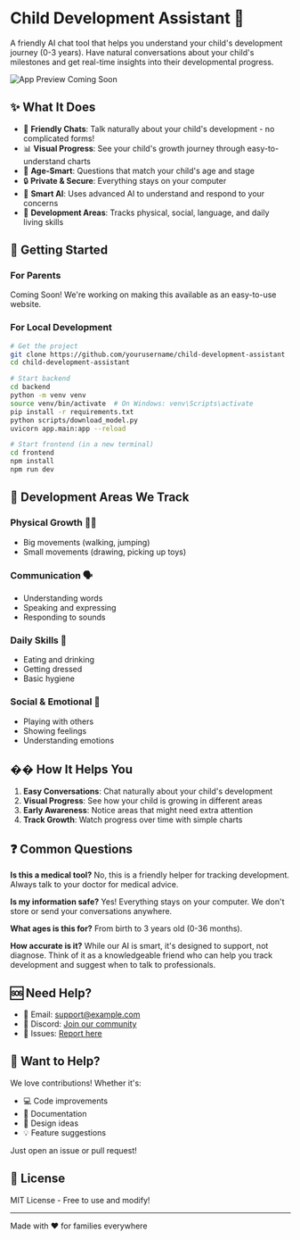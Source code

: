 # Child Development Assistant 🧸

A friendly AI chat tool that helps you understand your child's development journey (0-3 years). Have natural conversations about your child's milestones and get real-time insights into their developmental progress.

![App Preview Coming Soon]()

## ✨ What It Does

- 💬 **Friendly Chats**: Talk naturally about your child's development - no complicated forms!
- 📊 **Visual Progress**: See your child's growth journey through easy-to-understand charts
- 🎯 **Age-Smart**: Questions that match your child's age and stage
- 🔒 **Private & Secure**: Everything stays on your computer
- 🤖 **Smart AI**: Uses advanced AI to understand and respond to your concerns
- 🌟 **Development Areas**: Tracks physical, social, language, and daily living skills

## 🚀 Getting Started

### For Parents

Coming Soon! We're working on making this available as an easy-to-use website.

### For Local Development

```bash
# Get the project
git clone https://github.com/yourusername/child-development-assistant
cd child-development-assistant

# Start backend
cd backend
python -m venv venv
source venv/bin/activate  # On Windows: venv\Scripts\activate
pip install -r requirements.txt
python scripts/download_model.py
uvicorn app.main:app --reload

# Start frontend (in a new terminal)
cd frontend
npm install
npm run dev
```

## 🎯 Development Areas We Track

### Physical Growth 🏃‍♀️
- Big movements (walking, jumping)
- Small movements (drawing, picking up toys)

### Communication 🗣️
- Understanding words
- Speaking and expressing
- Responding to sounds

### Daily Skills 🥄
- Eating and drinking
- Getting dressed
- Basic hygiene

### Social & Emotional 👥
- Playing with others
- Showing feelings
- Understanding emotions

## �� How It Helps You

1. **Easy Conversations**: Chat naturally about your child's development
2. **Visual Progress**: See how your child is growing in different areas
3. **Early Awareness**: Notice areas that might need extra attention
4. **Track Growth**: Watch progress over time with simple charts

## ❓ Common Questions

**Is this a medical tool?**
No, this is a friendly helper for tracking development. Always talk to your doctor for medical advice.

**Is my information safe?**
Yes! Everything stays on your computer. We don't store or send your conversations anywhere.

**What ages is this for?**
From birth to 3 years old (0-36 months).

**How accurate is it?**
While our AI is smart, it's designed to support, not diagnose. Think of it as a knowledgeable friend who can help you track development and suggest when to talk to professionals.

## 🆘 Need Help?

- 📧 Email: support@example.com
- 💬 Discord: [Join our community]()
- 🐛 Issues: [Report here]()

## 🌟 Want to Help?

We love contributions! Whether it's:
- 💻 Code improvements
- 📝 Documentation
- 🎨 Design ideas
- 💡 Feature suggestions

Just open an issue or pull request!

## 📜 License

MIT License - Free to use and modify!

---

Made with ❤️ for families everywhere 